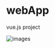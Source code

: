 # webApp
vue.js  project


![images](http://https://github.com/antsfreedom/webApp/blob/master/GIF.gif)
